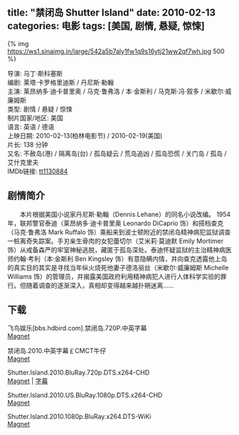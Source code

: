 title: "禁闭岛 Shutter Island"
date: 2010-02-13
categories: 电影
tags: [美国, 剧情, 悬疑, 惊悚]
---
{% img https://ws1.sinaimg.in/large/542a5b7aly1fw1q9s16ytj21ww2qf7wh.jpg 500 %}

导演: 马丁·斯科塞斯  
编剧: 莱塔·卡罗格里迪斯 / 丹尼斯·勒翰  
主演: 莱昂纳多·迪卡普里奥 / 马克·鲁弗洛 / 本·金斯利 / 马克斯·冯·叙多 / 米歇尔·威廉姆斯  
类型: 剧情 / 悬疑 / 惊悚  
制片国家/地区: 美国  
语言: 英语 / 德语  
上映日期: 2010-02-13(柏林电影节) / 2010-02-19(美国)  
片长: 138 分钟  
又名: 不赦岛(港) / 隔离岛(台) / 孤岛疑云 / 荒岛追凶 / 孤岛恐慌 / 关门岛 / 孤岛 / 艾什克里夫  
IMDb链接: [tt1130884](http://www.imdb.com/title/tt1130884)

## 剧情简介
　　本片根据美国小说家丹尼斯·勒翰（Dennis Lehane）的同名小说改编。 1954年，联邦警官泰迪（莱昂纳多·迪卡普里奥 Leonardo DiCaprio 饰）和搭档查克（马克·鲁弗洛 Mark Ruffalo 饰）乘船来到波士顿附近的禁闭岛精神病犯监狱调查一桩离奇失踪案。手刃亲生骨肉的女犯蕾切尔（艾米莉·莫迪默 Emily Mortimer 饰）从戒备森严的牢室神秘逃脱，藏匿于孤岛深处。泰迪怀疑监狱的主治精神病医师约翰·考利（本·金斯利 Ben Kingsley 饰）有意隐瞒内情，并向查克透露他上岛的真实目的其实是寻找当年纵火烧死他妻子德洛丽丝（米歇尔·威廉姆斯 Michelle Williams 饰）的管理员，并揭露美国政府利用精神病犯人进行人体科学实验的罪行。但随着调查的逐渐深入，真相却变得越来越扑朔迷离……

## 下载
飞鸟娱乐\[bbs.hdbird.com\].禁闭岛.720P.中英字幕  
[Magnet](magnet:?xt=urn:btih:46252E09197B6935D07A846F277A4323D55E7339)

禁闭岛.2010.中英字幕￡CMCT牛仔  
[Magnet](magnet:?xt=urn:btih:234B678FF014769453527E05E35DE4B4BE396EB3)

Shutter.Island.2010.BluRay.720p.DTS.x264-CHD  
[Magnet](magnet:?xt=urn:btih:09882641F28007F8DF252FDB0BA4DC6BFBE775CE) | [字幕](https://www.lanzous.com/i221bpg)

Shutter.Island.2010.US.BluRay.1080p.DTS.x264-CHD  
[Magnet](magnet:?xt=urn:btih:AB354B907EB01B7862885EA064916BDF57051478)

Shutter.Island.2010.1080p.BluRay.x264.DTS-WiKi  
[Magnet](magnet:?xt=urn:btih:DA31F09AE6BD5216BC3F951EEA475098E2BAE097)
